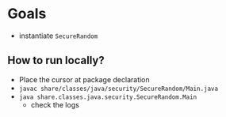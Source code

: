 # Goals
* instantiate `SecureRandom`

## How to run locally?
* Place the cursor at package declaration
* `javac share/classes/java/security/SecureRandom/Main.java`
* `java share.classes.java.security.SecureRandom.Main`
  * check the logs
